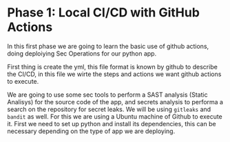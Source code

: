 # Phase 1: Local CI/CD with GitHub Actions

In this first phase we are going to learn the basic use of github actions, doing deploiying Sec Operations for our python app.

First thing is create the yml, this file format is known by github to describe the CI/CD, in this file we wirte the steps and actions we want github actions to execute.

We are going to use some sec tools to perform a SAST analysis (Static Analisys) for the source code of the app, and  secrets analysis to performa a search on the repository for secret leaks.  We will be using `gitleaks` and `bandit` as well. For this we are using a Ubuntu machine of Github to execute it. First we need to set up python and install its dependencies, this can be necessary depending on the type of app we are deploying.

